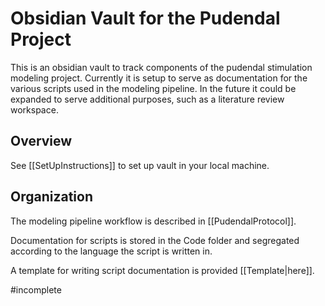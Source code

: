# Obsidian Vault for the Pudendal Project
This is an obsidian vault to track components of the pudendal stimulation modeling project. Currently it is setup to serve as documentation for the various scripts used in the modeling pipeline. In the future it could be expanded to serve additional purposes, such as a literature review workspace.  
## Overview
See [[SetUpInstructions]] to set up vault in your local machine.
## Organization
The modeling pipeline workflow is described in [[PudendalProtocol]].

Documentation for scripts is stored in the Code folder and segregated according to the language the script is written in. 

A template for writing script documentation is provided [[Template|here]].

#incomplete
